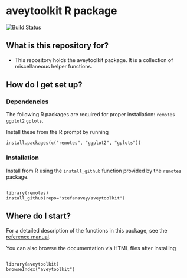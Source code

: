 # aveytoolkit R package #

[![Build Status](https://travis-ci.org/stefanavey/aveytoolkit.svg?branch=master)](https://travis-ci.org/stefanavey/aveytoolkit)

## What is this repository for? ##

* This repository holds the aveytoolkit package. It is a collection of miscellaneous helper functions.

## How do I get set up? ##

### Dependencies ###

The following R packages are required for proper installation: `remotes` `ggplot2` `gplots`.

Install these from the R prompt by running

```
install.packages(c("remotes", "ggplot2", "gplots"))

```

### Installation ###
Install from R using the `install_github` function provided by the `remotes` package.

```

library(remotes)
install_github(repo="stefanavey/aveytoolkit")

```

## Where do I start? ##
For a detailed description of the functions in this package, see the [reference manual](https://github.com/stefanavey/aveytoolkit/raw/master/aveytoolkit.pdf).

You can also browse the documentation via HTML files after installing

```

library(aveytoolkit)
browseIndex("aveytoolkit")

```
